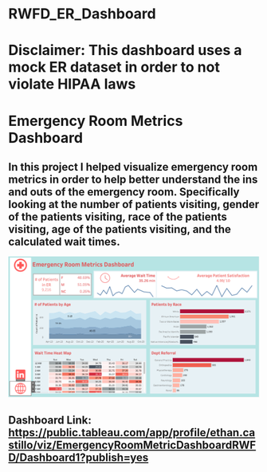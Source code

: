# RWFD_ER_Dashboard
# Disclaimer: This dashboard uses a mock ER dataset in order to not violate HIPAA laws

# Emergency Room Metrics Dashboard
## In this project I helped visualize emergency room metrics in order to help better understand the ins and outs of the emergency room. Specifically looking at the number of patients visiting, gender of the patients visiting, race of the patients visiting, age of the patients visiting, and the calculated wait times. 

![ER Dash](https://github.com/lrngdtascinc/RWFD_ER_Dashboard/blob/cfcb9c1c6d7360c31a05b41908a3dc7b2febb8ac/Screen%20Shot%202023-08-29%20at%205.38.12%20PM.png)

## Dashboard Link: https://public.tableau.com/app/profile/ethan.castillo/viz/EmergencyRoomMetricDashboardRWFD/Dashboard1?publish=yes

